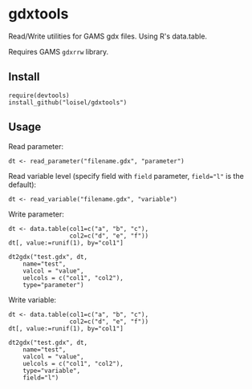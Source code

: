 # gdxtools
Read/Write utilities for GAMS gdx files. Using R's data.table.

Requires GAMS `gdxrrw` library.

## Install
```
require(devtools)
install_github("loisel/gdxtools")
```

## Usage

Read parameter:
```
dt <- read_parameter("filename.gdx", "parameter")
```

Read variable level (specify field with `field` parameter, `field="l"` is the default):
```
dt <- read_variable("filename.gdx", "variable")
```

Write parameter:
```
dt <- data.table(col1=c("a", "b", "c"),
				 col2=c("d", "e", "f"))
dt[, value:=runif(1), by="col1"]

dt2gdx("test.gdx", dt,
	name="test",
	valcol = "value",
	uelcols = c("col1", "col2"),
	type="parameter")
```

Write variable:
```
dt <- data.table(col1=c("a", "b", "c"),
				 col2=c("d", "e", "f"))
dt[, value:=runif(1), by="col1"]

dt2gdx("test.gdx", dt,
	name="test",
	valcol = "value",
	uelcols = c("col1", "col2"),
	type="variable",
	field="l")
```
